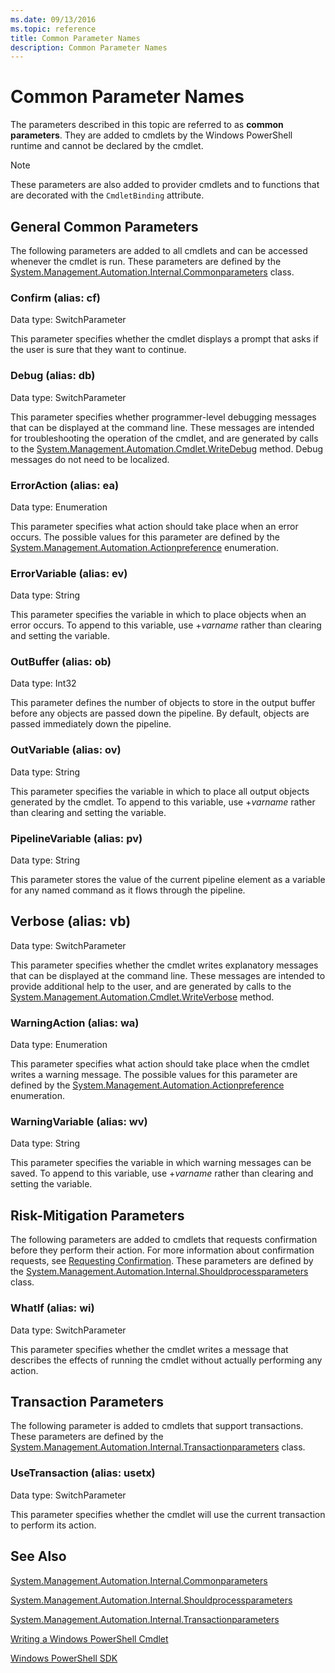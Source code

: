 ```yaml
---
ms.date: 09/13/2016
ms.topic: reference
title: Common Parameter Names
description: Common Parameter Names
---
```

# Common Parameter Names

The parameters described in this topic are referred to as **common parameters**. They are added to
cmdlets by the Windows PowerShell runtime and cannot be declared by the cmdlet.

> [!NOTE]
> These parameters are also added to provider cmdlets and to functions that are decorated with the
> `CmdletBinding` attribute.

## General Common Parameters

The following parameters are added to all cmdlets and can be accessed whenever the cmdlet is run.
These parameters are defined by the [System.Management.Automation.Internal.Commonparameters](/dotnet/api/System.Management.Automation.Internal.CommonParameters)
class.

### Confirm (alias: cf)

Data type: SwitchParameter

This parameter specifies whether the cmdlet displays a prompt that asks if the user is sure that
they want to continue.

### Debug (alias: db)

Data type: SwitchParameter

This parameter specifies whether programmer-level debugging messages that can be displayed at the
command line. These messages are intended for troubleshooting the operation of the cmdlet, and are
generated by calls to the [System.Management.Automation.Cmdlet.WriteDebug](/dotnet/api/System.Management.Automation.Cmdlet.WriteDebug)
method. Debug messages do not need to be localized.

### ErrorAction (alias: ea)

Data type: Enumeration

This parameter specifies what action should take place when an error occurs. The possible values for
this parameter are defined by the [System.Management.Automation.Actionpreference](/dotnet/api/System.Management.Automation.ActionPreference)
enumeration.

### ErrorVariable (alias: ev)

Data type: String

This parameter specifies the variable in which to place objects when an error occurs. To append to
this variable, use +_varname_ rather than clearing and setting the variable.

### OutBuffer (alias: ob)

Data type: Int32

This parameter defines the number of objects to store in the output buffer before any objects are
passed down the pipeline. By default, objects are passed immediately down the pipeline.

### OutVariable (alias: ov)

Data type: String

This parameter specifies the variable in which to place all output objects generated by the cmdlet.
To append to this variable, use +_varname_ rather than clearing and setting the variable.

### PipelineVariable (alias: pv)

Data type: String

This parameter stores the value of the current pipeline element as a variable for any named command
as it flows through the pipeline.

## Verbose (alias: vb)

Data type: SwitchParameter

This parameter specifies whether the cmdlet writes explanatory messages that can be displayed at the
command line. These messages are intended to provide additional help to the user, and are generated
by calls to the [System.Management.Automation.Cmdlet.WriteVerbose](/dotnet/api/System.Management.Automation.Cmdlet.WriteVerbose)
method.

### WarningAction (alias: wa)

Data type: Enumeration

This parameter specifies what action should take place when the cmdlet writes a warning message. The
possible values for this parameter are defined by the [System.Management.Automation.Actionpreference](/dotnet/api/System.Management.Automation.ActionPreference)
enumeration.

### WarningVariable (alias: wv)

Data type: String

This parameter specifies the variable in which warning messages can be saved. To append to this
variable, use +_varname_ rather than clearing and setting the variable.

## Risk-Mitigation Parameters

The following parameters are added to cmdlets that requests confirmation before they perform their
action. For more information about confirmation requests, see [Requesting Confirmation](./requesting-confirmation-from-cmdlets.md).
These parameters are defined by the [System.Management.Automation.Internal.Shouldprocessparameters](/dotnet/api/System.Management.Automation.Internal.ShouldProcessParameters)
class.

### WhatIf (alias: wi)

Data type: SwitchParameter

This parameter specifies whether the cmdlet writes a message that describes the effects of running
the cmdlet without actually performing any action.

## Transaction Parameters

The following parameter is added to cmdlets that support transactions. These parameters are defined
by the [System.Management.Automation.Internal.Transactionparameters](/dotnet/api/System.Management.Automation.Internal.TransactionParameters)
class.

### UseTransaction (alias: usetx)

Data type: SwitchParameter

This parameter specifies whether the cmdlet will use the current transaction to perform its action.

## See Also

[System.Management.Automation.Internal.Commonparameters](/dotnet/api/System.Management.Automation.Internal.CommonParameters)

[System.Management.Automation.Internal.Shouldprocessparameters](/dotnet/api/System.Management.Automation.Internal.ShouldProcessParameters)

[System.Management.Automation.Internal.Transactionparameters](/dotnet/api/System.Management.Automation.Internal.TransactionParameters)

[Writing a Windows PowerShell Cmdlet](./writing-a-windows-powershell-cmdlet.md)

[Windows PowerShell SDK](../windows-powershell-reference.md)
